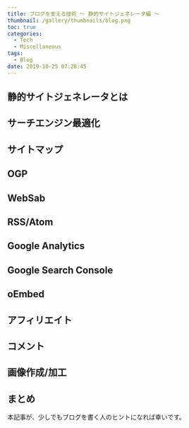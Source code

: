 ```yaml
---
title: ブログを支える技術 〜 静的サイトジェネレータ編 〜
thumbnail: /gallery/thumbnails/blog.png
toc: true
categories:
  - Tech
  - Miscellaneous
tags:
  - Blog
date: 2019-10-25 07:28:45
---
```




<!-- more -->
## 静的サイトジェネレータとは

## サーチエンジン最適化

## サイトマップ

## OGP

## WebSab

## RSS/Atom

## Google Analytics

## Google Search Console

## oEmbed

## アフィリエイト

## コメント


## 画像作成/加工




## まとめ


本記事が、少しでもブログを書く人のヒントになれば幸いです。
